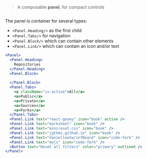> A composable **panel**, for compact controls

```props
```

The panel is container for several types:

* `<Panel.Heading/>` as the first child
* `<Panel.Tabs/>` for navigation
* `<Panel.Block/>` which can contain other elements
* `<Panel.Link/>` which can contain an icon and/or text

```jsx
<Panel>
  <Panel.Heading>
    Repositories
  </Panel.Heading>
  <Panel.Block>
  
  </Panel.Block>
  <Panel.Tabs>
    <a className="is-active">All</a>
    <a>Public</a>
    <a>Private</a>
    <a>Sources</a>
    <a>Forks</a>
  </Panel.Tabs>
  <Panel.Link text="react-gooey" icon="book" active />
  <Panel.Link text="marksheet" icon="book" />
  <Panel.Link text="minireset.css" icon="book" />
  <Panel.Link text="jgthms.github.io" icon="book" />
  <Panel.Link text="daniellowtw/infBoard" icon="code-fork" />
  <Panel.Link text="mojs" icon="code-fork" />
  <Button text="Reset all filters" color="primary" outlined />
</Panel>
```
